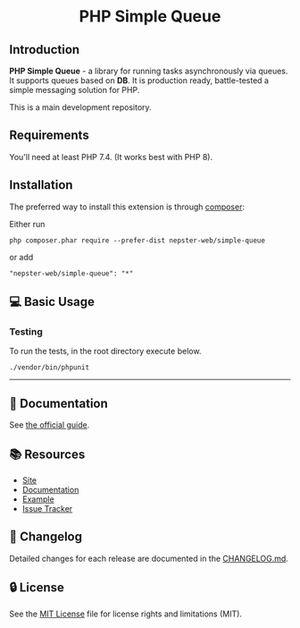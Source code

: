 <p align="center">
    <h1 align="center">PHP Simple Queue</h1>
</p>


Introduction
------------

**PHP Simple Queue** - a library for running tasks asynchronously via queues.
It supports queues based on **DB**. It is production ready, battle-tested a simple
messaging solution for PHP.

This is a main development repository.


Requirements
------------

You'll need at least PHP 7.4. (It works best with PHP 8).


Installation
------------

The preferred way to install this extension is through [composer](http://getcomposer.org/download/):

Either run

```
php composer.phar require --prefer-dist nepster-web/simple-queue
```

or add

```
"nepster-web/simple-queue": "*"
```


:computer: Basic Usage
----------------------



### Testing

To run the tests, in the root directory execute below.

```
./vendor/bin/phpunit
```


---------------------------------


## :book: Documentation

See [the official guide](./docs/guide/README.md).


## :books: Resources

* [Site](https://enqueue.forma-pro.com/)
* [Documentation](./docs/guide/README.md)
* [Example](./example)
* [Issue Tracker](https://github.com/nepster-web/simple-queue/issues)


## :newspaper: Changelog

Detailed changes for each release are documented in the [CHANGELOG.md](./CHANGELOG.md).


## :lock: License

See the [MIT License](LICENSE) file for license rights and limitations (MIT).